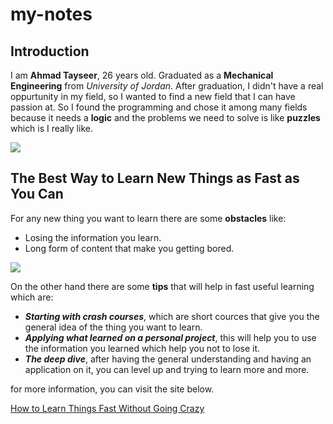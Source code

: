 # my-notes
## Introduction 
I am **Ahmad Tayseer**, 26 years old. Graduated as a **Mechanical Engineering** from *University of Jordan*. 
After graduation, I didn't have a real oppurtunity in my field, so I wanted to find a new field that I can have passion at.
So I found the programming and chose it among many fields because it needs a **logic** and the problems we need to solve is like **puzzles** which is I really like.

![](https://image.shutterstock.com/image-illustration/hand-programmer-holds-puzzle-javascript-600w-310954343.jpg)

## The Best Way to Learn New Things as Fast as You Can

For any new thing you want to learn there are some **obstacles** like:
- Losing the information you learn.
- Long form of content that make you getting bored.

![](https://i.ytimg.com/vi/B9SptdjpJBQ/maxresdefault.jpg)

On the other hand there are some **tips** that will help in fast useful learning which are:
- ***Starting with crash courses***, which are short cources that give you the general idea of the thing you want to learn.
- ***Applying what learned on a personal project***, this will help you to use the information you learned which help you not to lose it.
- ***The deep dive***, after having the general understanding and having an application on it, you can level up and trying to learn more and more.

for more information, you can visit the site below.

[How to Learn Things Fast Without Going Crazy
](https://hackernoon.com/how-to-learn-things-fast-without-going-crazy)
